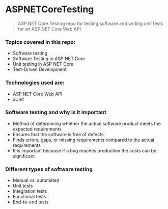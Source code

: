 # ASPNETCoreTesting

> ASP.NET Core Testing repo for testing software and writing unit tests for an ASP.NET Core Web API.

### Topics covered in this repo:

*   Software testing
*   Software Testing in ASP NET Core
*   Unit testing in ASP NET Core
*   Test-Driven Development

### Technologies used are:

*   ASP.NET Core Web API
*   xUnit

### Software testing and why is it important

*   Method of determining whether the actual software product meets the expected requirements
*   Ensures that the software is free of defects
*   Finds errors, gaps, or missing requirements compared to the actual requirements
*   It is important because if a bug reaches production the costs can be significant

### Different types of software testing

*   Manual vs. automated
*   Unit tests
*   Integration tests
*   Functional tests
*   End-to-end tests
